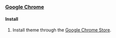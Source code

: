 ### [Google Chrome](https://chrome.google.com/webstore/detail/omni-dark-theme-for-chrom/loclkialbcifjohhglkomgamgpolpcoh)

#### Install

1. Install theme through the [Google Chrome Store](https://chrome.google.com/webstore/detail/omni-dark-theme-for-chrom/loclkialbcifjohhglkomgamgpolpcoh).
